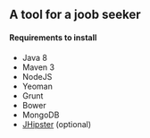 ## A tool for a joob seeker

#### Requirements to install
* Java 8
* Maven 3
* NodeJS
* Yeoman
* Grunt
* Bower
* MongoDB
* [JHipster](https://jhipster.github.io/) (optional)